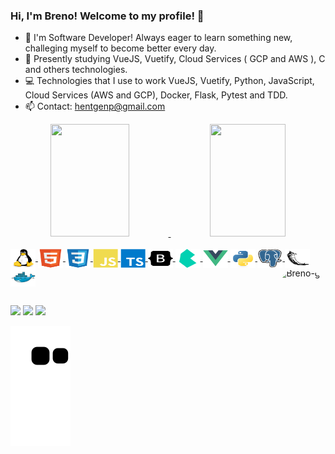 ### Hi, I'm Breno! Welcome to my profile! 👋


- 🔭 I'm Software Developer! Always eager to learn something new, challeging myself to become better every day.
- 🌱 Presently studying VueJS, Vuetify, Cloud Services ( GCP and AWS ), C and others technologies.
- 💻 Technologies that I use to work VueJS, Vuetify, Python, JavaScript, Cloud Services (AWS and GCP), Docker, Flask, Pytest and TDD.
- 📫 Contact: hentgenp@gmail.com


<div align="center">
  <a href="https://github.com/breno-mt">
  <img height="180em" width="50%" src="https://github-readme-stats.vercel.app/api?username=breno-mt&include_all_commits=true&count_private=true&show_icons=true&theme=radical"/>
  <img height="180em" width="49%" src="https://github-readme-stats.vercel.app/api/top-langs/?username=breno-mt&layout=compact&langs_count=8&theme=radical"/>
</div>
<div style="display: inline_block"><br>
  <img align="center" alt="Breno-Linux" height="30" width="40" src="https://raw.githubusercontent.com/devicons/devicon/master/icons/linux/linux-original.svg">
  <img align="center" alt="Breno-HTML" height="30" width="40" src="https://raw.githubusercontent.com/devicons/devicon/master/icons/html5/html5-original.svg">
  <img align="center" alt="Breno-CSS" height="30" width="40" src="https://raw.githubusercontent.com/devicons/devicon/master/icons/css3/css3-original.svg">
  <img align="center" alt="Breno-JS" height="30" width="40" src="https://raw.githubusercontent.com/devicons/devicon/master/icons/javascript/javascript-plain.svg">
  <img align="center" alt="Breno-TS" height="30" width="40" src="https://raw.githubusercontent.com/devicons/devicon/master/icons/typescript/typescript-plain.svg">
  <img align="center" alt="Breno-Bootstrap" height="30" width="40" src="https://raw.githubusercontent.com/devicons/devicon/master/icons/bootstrap/bootstrap-plain.svg">
  <img align="center" alt="Breno-Bulma" height="30" width="40" src="https://raw.githubusercontent.com/devicons/devicon/master/icons/bulma/bulma-plain.svg">
  <img align="center" alt="Breno-VueJS" height="30" width="40" src="https://raw.githubusercontent.com/devicons/devicon/master/icons/vuejs/vuejs-original.svg">
  <img align="center" alt="Breno-Python" height="30" width="40" src="https://raw.githubusercontent.com/devicons/devicon/master/icons/python/python-original.svg">
  <img align="center" alt="Breno-PostGRE" height="30" width="40" src="https://raw.githubusercontent.com/devicons/devicon/master/icons/postgresql/postgresql-original.svg">
  <img align="center" alt="Breno-FLASK" height="30" width="40" src="https://raw.githubusercontent.com/devicons/devicon/master/icons/flask/flask-original.svg">
  <img align="center" alt="Breno-Docker" height="30" width="40" src="https://raw.githubusercontent.com/devicons/devicon/master/icons/docker/docker-original.svg">
  <img align="right" alt="Breno-gif" height="150" style="border-radius:50px;" src="https://avatars.githubusercontent.com/u/95316873?s=400&u=f94767bd041e0a489929786d62a79a90dd0a1729&v=4">
</div>
  
  ##
 
<div> 
  <a href="https://www.instagram.com/brenomt11/" target="_blank"><img src="https://img.shields.io/badge/-Instagram-%23E4405F?style=for-the-badge&logo=instagram&logoColor=white" target="_blank"></a>
  <a href = "mailto:hentgenp@gmail.com"><img src="https://img.shields.io/badge/-Gmail-%23333?style=for-the-badge&logo=gmail&logoColor=white" target="_blank"></a>
  <a href="https://www.linkedin.com/in/breno-martins-95080a205/" target="_blank"><img src="https://img.shields.io/badge/-LinkedIn-%230077B5?style=for-the-badge&logo=linkedin&logoColor=white" target="_blank"></a> 
 
  ![Snake animation](https://github.com/rafaballerini/rafaballerini/blob/output/github-contribution-grid-snake.svg)
 
</div>
